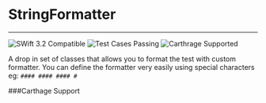 # StringFormatter
----
![SWift 3.2 Compatible](https://img.shields.io/badge/Swift-2.3-orange.svg?style=for-the-badge)
![Test Cases Passing](https://img.shields.io/badge/Tests-passing-green.svg?style=for-the-badge)
![Carthrage Supported](https://img.shields.io/badge/usage-Carthrage-green.svg?style=for-the-badge)

A drop in set of classes that allows you to format the test with custom formatter.
You can define the formatter very easily using special characters 
eg: `#### #### #### #`


###Carthage Support


